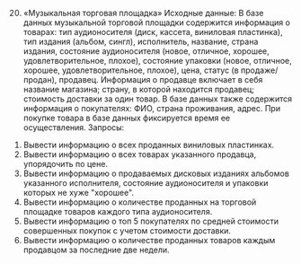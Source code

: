 20. «Музыкальная торговая площадка»
Исходные данные:
В базе данных музыкальной торговой площадки содержится информация о товарах: тип аудионосителя (диск, кассета, виниловая пластинка), тип издания (альбом, сингл), исполнитель, название, страна издания, состояние аудионосителя (новое, отличное, хорошее, удовлетворительное, плохое), состояние упаковки (новое, отличное, хорошее, удовлетворительное, плохое), цена, статус (в продаже/продан), продавец. Информация о продавце включает в себя название магазина; страну, в которой находится продавец; стоимость доставки за один товар. В базе данных также содержится информация о покупателях: ФИО, страна проживания, адрес. При покупке товара в базе данных фиксируется время ее осуществления.
Запросы:
1) Вывести информацию о всех проданных виниловых пластинках.
2) Вывести информацию о всех товарах указанного продавца, упорядочить по цене.
3) Вывести информацию о продаваемых дисковых изданиях альбомов указанного исполнителя, состояние аудионосителя и упаковки которых не хуже "хорошее".
4) Вывести информацию о количестве проданных на торговой площадке товаров каждого типа аудионосителя.
5) Вывести информацию о топ 5 покупателях по средней стоимости совершенных покупок с учетом стоимости доставки.
6) Вывести информацию о количестве проданных товаров каждым продавцом за последние две недели.
